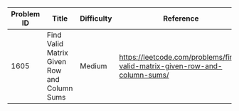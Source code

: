| Problem ID | Title | Difficulty | Reference
| --- | --- | --- | ---
| 1605 | Find Valid Matrix Given Row and Column Sums | Medium | https://leetcode.com/problems/find-valid-matrix-given-row-and-column-sums/
